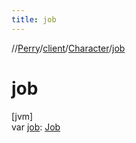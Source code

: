 ```yaml
---
title: job
---
```

//[Perry](../../../index.html)/[client](../index.html)/[Character](index.html)/[job](job.html)



# job



[jvm]\
var [job](job.html): [Job](../-job/index.html)




